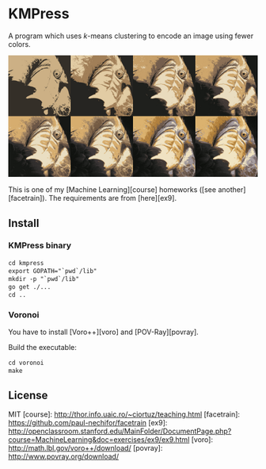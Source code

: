 # KMPress

A program which uses *k*-means clustering to encode an image using fewer colors.

![KMPress](screenshot.png)

This is one of my [Machine Learning][course] homeworks ([see
another][facetrain]). The requirements are from [here][ex9].

## Install

### KMPress binary

    cd kmpress
    export GOPATH="`pwd`/lib"
    mkdir -p "`pwd`/lib"
    go get ./...
    cd ..

### Voronoi

You have to install [Voro++][voro] and [POV-Ray][povray].

Build the executable:

    cd voronoi
    make

## License

MIT
[course]: http://thor.info.uaic.ro/~ciortuz/teaching.html
[facetrain]: https://github.com/paul-nechifor/facetrain
[ex9]: http://openclassroom.stanford.edu/MainFolder/DocumentPage.php?course=MachineLearning&doc=exercises/ex9/ex9.html
[voro]: http://math.lbl.gov/voro++/download/
[povray]: http://www.povray.org/download/
